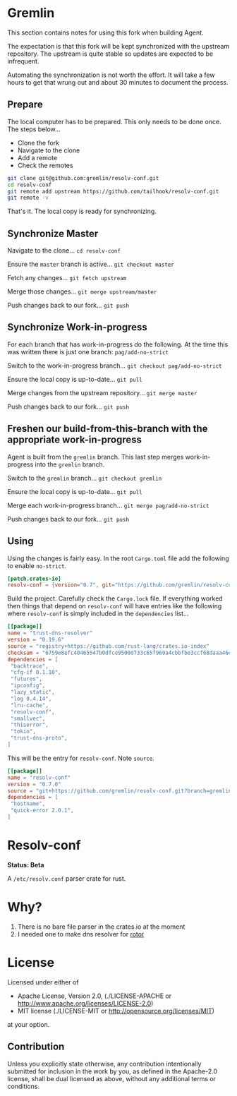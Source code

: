 Gremlin
=======

This section contains notes for using this fork when building Agent.

The expectation is that this fork will be kept synchronized with the upstream repository.  The
upstream is quite stable so updates are expected to be infrequent.

Automating the synchronization is not worth the effort.  It will take a few hours to get that wrung
out and about 30 minutes to document the process.

## Prepare

The local computer has to be prepared.  This only needs to be done once.  The steps below...
* Clone the fork
* Navigate to the clone
* Add a remote
* Check the remotes

``` bash
git clone git@github.com:gremlin/resolv-conf.git
cd resolv-conf
git remote add upstream https://github.com/tailhook/resolv-conf.git
git remote -v
```

That's it.  The local copy is ready for synchronizing.

## Synchronize Master

Navigate to the clone...
`cd resolv-conf`

Ensure the `master` branch is active...
`git checkout master`

Fetch any changes...
`git fetch upstream`

Merge those changes...
`git merge upstream/master`

Push changes back to our fork...
`git push`

## Synchronize Work-in-progress

For each branch that has work-in-progress do the following.  At the time this was written there is
just one branch: `pag/add-no-strict`

Switch to the work-in-progress branch...
`git checkout pag/add-no-strict`

Ensure the local copy is up-to-date...
`git pull`

Merge changes from the upstream repository...
`git merge master`

Push changes back to our fork...
`git push`

## Freshen our build-from-this-branch with the appropriate work-in-progress

Agent is built from the `gremlin` branch.  This last step merges work-in-progress into the `gremlin`
branch.

Switch to the `gremlin` branch...
`git checkout gremlin`

Ensure the local copy is up-to-date...
`git pull`

Merge each work-in-progress branch...
`git merge pag/add-no-strict`

Push changes back to our fork...
`git push`

## Using

Using the changes is fairly easy.  In the root `Cargo.toml` file add the following to enable
`no-strict`.

``` TOML
[patch.crates-io]
resolv-conf = {version="0.7", git="https://github.com/gremlin/resolv-conf.git", branch="gremlin", features=["no-strict"]}
```

Build the project.  Carefully check the `Cargo.lock` file.  If everything worked then things that
depend on `resolv-conf` will have entries like the following where `resolv-conf` is simply included
in the `dependencies` list...

``` TOML
[[package]]
name = "trust-dns-resolver"
version = "0.19.6"
source = "registry+https://github.com/rust-lang/crates.io-index"
checksum = "6759e8efc40465547b0dfce9500d733c65f969a4cbbfbe3ccf68daaa46ef179e"
dependencies = [
 "backtrace",
 "cfg-if 0.1.10",
 "futures",
 "ipconfig",
 "lazy_static",
 "log 0.4.14",
 "lru-cache",
 "resolv-conf",
 "smallvec",
 "thiserror",
 "tokio",
 "trust-dns-proto",
]
```

This will be the entry for `resolv-conf`.  Note `source`.

``` TOML
[[package]]
name = "resolv-conf"
version = "0.7.0"
source = "git+https://github.com/gremlin/resolv-conf.git?branch=gremlin#58673b43ffebb5aab3beec67eae0dc53c5c66c2d"
dependencies = [
 "hostname",
 "quick-error 2.0.1",
]
```

Resolv-conf
===========

**Status: Beta**

A `/etc/resolv.conf` parser crate for rust.

Why?
====

1. There is no bare file parser in the crates.io at the moment
2. I needed one to make dns resolver for [rotor]

[rotor]: http://github.com/tailhook/rotor


License
=======

Licensed under either of

* Apache License, Version 2.0, (./LICENSE-APACHE or http://www.apache.org/licenses/LICENSE-2.0)
* MIT license (./LICENSE-MIT or http://opensource.org/licenses/MIT)

at your option.

Contribution
------------

Unless you explicitly state otherwise, any contribution intentionally
submitted for inclusion in the work by you, as defined in the Apache-2.0
license, shall be dual licensed as above, without any additional terms or
conditions.

